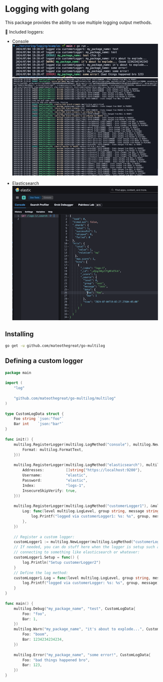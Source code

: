 # Logging with golang

This package provides the ability to use multiple logging output methods.

🚀 Included loggers:

* Console ![alt text](<CleanShot 2024-07-04 at 19.28.48.png>) ![alt text](image.png)

* Elasticsearch ![alt text](<CleanShot 2024-07-04 at 19.03.19.png>)

## Installing

```bash
go get -u github.com/mateothegreat/go-multilog
```

## Defining a custom logger

```go
package main

import (
	"log"

	"github.com/mateothegreat/go-multilog/multilog"
)

type CustomLogData struct {
	Foo string `json:"foo"`
	Bar int    `json:"bar"`
}

func init() {
	multilog.RegisterLogger(multilog.LogMethod("console"), multilog.NewConsoleLogger(&multilog.NewConsoleLoggerArgs{
		Format: multilog.FormatText,
	}))

	multilog.RegisterLogger(multilog.LogMethod("elasticsearch"), multilog.NewElasticsearchLogger(&multilog.NewElasticsearchLoggerArgs{
		Addresses:          []string{"https://localhost:9200"},
		Username:           "elastic",
		Password:           "elastic",
		Index:              "logs-1",
		InsecureSkipVerify: true,
	}))

	multilog.RegisterLogger(multilog.LogMethod("customerLogger1"), &multilog.CustomLogger{
		Log: func(level multilog.LogLevel, group string, message string, v any) {
			log.Printf("logged via customerLogger1: %s: %s", group, message)
		},
	})

	// Register a custom logger:
	customLogger1 := multilog.NewLogger(multilog.LogMethod("customerLogger2"))
	// If needed, you can do stuff here when the logger is setup such as
	// connecting to something like elasticsearch or whatever:
	customLogger1.Setup = func() {
		log.Println("Setup customerLogger2")
	}
	// Define the log method:
	customLogger1.Log = func(level multilog.LogLevel, group string, message string, v any) {
		log.Printf("logged via customerLogger: %s: %s", group, message)
	}
}

func main() {
	multilog.Debug("my_package_name", "test", CustomLogData{
		Foo: "foo",
		Bar: 1,
	})
	multilog.Warn("my_package_name", "it's about to explode...", CustomLogData{
		Foo: "boom",
		Bar: 1234234234234,
	})

	multilog.Error("my_package_name", "some error!", CustomLogData{
		Foo: "bad things happened bro",
		Bar: 123,
	})
}
```
